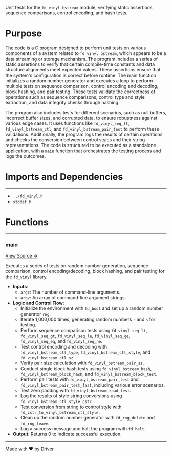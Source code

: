 <!--------------------------------------------------------------------------------->
<!-- IMPORTANT: This file is auto-generated by Driver (https://driver.ai). -------->
<!-- Manual edits may be overwritten on future commits. --------------------------->
<!--------------------------------------------------------------------------------->

Unit tests for the `fd_vinyl_bstream` module, verifying static assertions, sequence comparisons, control encoding, and hash tests.

# Purpose
The code is a C program designed to perform unit tests on various components of a system related to `fd_vinyl_bstream`, which appears to be a data streaming or storage mechanism. The program includes a series of static assertions to verify that certain compile-time constants and data structure alignments meet expected values. These assertions ensure that the system's configuration is correct before runtime. The main function initializes a random number generator and executes a loop to perform multiple tests on sequence comparison, control encoding and decoding, block hashing, and pair testing. These tests validate the correctness of operations such as sequence comparisons, control type and style extraction, and data integrity checks through hashing.

The program also includes tests for different scenarios, such as null buffers, incorrect buffer sizes, and corrupted data, to ensure robustness against various edge cases. It uses functions like `fd_vinyl_seq_lt`, `fd_vinyl_bstream_ctl`, and `fd_vinyl_bstream_pair_test` to perform these validations. Additionally, the program logs the results of certain operations and checks the conversion between control styles and their string representations. The code is structured to be executed as a standalone application, with a [`main`](<#main>) function that orchestrates the testing process and logs the outcomes.
# Imports and Dependencies

---
- `../fd_vinyl.h`
- `stddef.h`


# Functions

---
### main<!-- {{#callable:main}} -->
[View Source →](<../../../../../src/vinyl/bstream/test_vinyl_bstream.c#L38>)

Executes a series of tests on random number generation, sequence comparison, control encoding/decoding, block hashing, and pair testing for the `fd_vinyl` library.
- **Inputs**:
    - `argc`: The number of command-line arguments.
    - `argv`: An array of command-line argument strings.
- **Logic and Control Flow**:
    - Initialize the environment with `fd_boot` and set up a random number generator `rng`.
    - Iterate 1,000,000 times, generating random numbers `r` and `s` for testing.
    - Perform sequence comparison tests using `fd_vinyl_seq_lt`, `fd_vinyl_seq_gt`, `fd_vinyl_seq_le`, `fd_vinyl_seq_ge`, `fd_vinyl_seq_eq`, and `fd_vinyl_seq_ne`.
    - Test control encoding and decoding with `fd_vinyl_bstream_ctl_type`, `fd_vinyl_bstream_ctl_style`, and `fd_vinyl_bstream_ctl_sz`.
    - Verify pair size calculation with `fd_vinyl_bstream_pair_sz`.
    - Conduct single block hash tests using `fd_vinyl_bstream_hash`, `fd_vinyl_bstream_block_hash`, and `fd_vinyl_bstream_block_test`.
    - Perform pair tests with `fd_vinyl_bstream_pair_test` and `fd_vinyl_bstream_pair_test_fast`, including various error scenarios.
    - Test zero padding with `fd_vinyl_bstream_zpad_test`.
    - Log the results of style string conversions using `fd_vinyl_bstream_ctl_style_cstr`.
    - Test conversion from string to control style with `fd_cstr_to_vinyl_bstream_ctl_style`.
    - Clean up the random number generator with `fd_rng_delete` and `fd_rng_leave`.
    - Log a success message and halt the program with `fd_halt`.
- **Output**: Returns 0 to indicate successful execution.



---
Made with ❤️ by [Driver](https://www.driver.ai/)